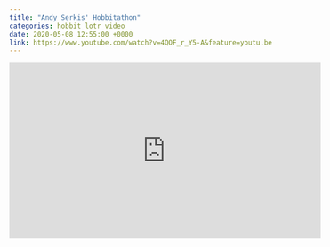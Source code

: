 ```yaml
---
title: "Andy Serkis' Hobbitathon"
categories: hobbit lotr video
date: 2020-05-08 12:55:00 +0000
link: https://www.youtube.com/watch?v=4QOF_r_Y5-A&feature=youtu.be
---
```

<div><iframe width="560" height="315" src="https://www.youtube-nocookie.com/embed/4QOF_r_Y5-A" frameborder="0" allow="accelerometer; autoplay; encrypted-media; gyroscope; picture-in-picture" allowfullscreen></iframe></div>